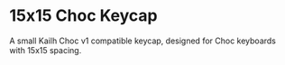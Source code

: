 # 15x15 Choc Keycap
 A small Kailh Choc v1 compatible keycap, designed for Choc keyboards with 15x15 spacing.
